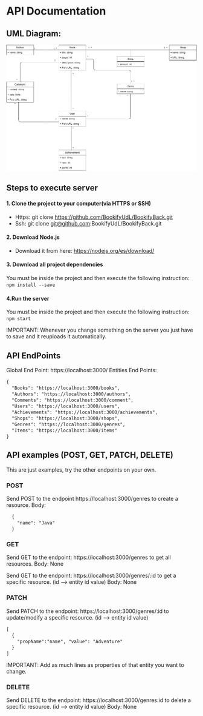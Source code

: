 # API Documentation
## **UML Diagram:**

![Bookify UML](https://github.com/BookifyUdL/BookifyBack/blob/master/UML%20Diagram.png)

## Steps to execute server
#### 1. Clone the project to your computer(via HTTPS or SSH)
- Https: git clone https://github.com/BookifyUdL/BookifyBack.git
- Ssh: git clone git@github.com:BookifyUdL/BookifyBack.git

#### 2. Download Node.js
- Download it from here: https://nodejs.org/es/download/

#### 3. Download all project dependencies
You must be inside the project and then execute the following instruction:
```npm install --save```

#### 4.Run the server
You must be inside the project and then execute the following instruction:
``` npm start ```

IMPORTANT: Whenever you change something on the server you just have to save and it reuploads it automatically.

## API EndPoints
Global End Point: https://localhost:3000/
Entities End Points: 
```
{
  "Books": "https://localhost:3000/books",
  "Authors": "https://localhost:3000/authors",
  "Comments": "https://localhost:3000/comment",
  "Users": "https://localhost:3000/users",
  "Achievements": "https://localhost:3000/achievements",
  "Shops": "https://localhost:3000/shops",
  "Genres": "https://localhost:3000/genres",
  "Items": "https://localhost:3000/items"
}
```

## API examples (POST, GET, PATCH, DELETE)
This are just examples, try the other endpoints on your own.
### POST 
Send POST to the endpoint https://localhost:3000/genres to create a resource.
Body:
```
  {
    "name": "Java"
  }
 ```
### GET
Send GET to the endpoint: https://localhost:3000/genres to get all resources.
Body: None

Send GET to the endpoint: https://localhost:3000/genres/:id to get a specific resource. (id --> entity id value)
Body: None

### PATCH
Send PATCH to the endpoint: https://localhost:3000/genres/:id to update/modify a specific resource. (id --> entity id value)
```
[
  {
    "propName":"name", "value": "Adventure"
  }
]
```
IMPORTANT: Add as much lines as properties of that entity you want to change.

### DELETE
Send DELETE to the endpoint: https://localhost:3000/genres:id to delete a specific resource. (id --> entity id value)
Body: None



